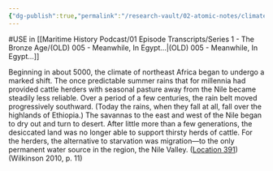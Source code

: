 ```yaml
---
{"dg-publish":true,"permalink":"/research-vault/02-atomic-notes/climate-change-forced-egypt-s-population-to-concentrate-in-the-nile-river-valley/"}
---
```


#USE in [[Maritime History Podcast/01 Episode Transcripts/Series 1 - The Bronze Age/(OLD) 005 - Meanwhile, In Egypt...\|(OLD) 005 - Meanwhile, In Egypt...]]

Beginning in about 5000, the climate of northeast Africa began to undergo a marked shift. The once predictable summer rains that for millennia had provided cattle herders with seasonal pasture away from the Nile became steadily less reliable. Over a period of a few centuries, the rain belt moved progressively southward. (Today the rains, when they fall at all, fall over the highlands of Ethiopia.) The savannas to the east and west of the Nile began to dry out and turn to desert. After little more than a few generations, the desiccated land was no longer able to support thirsty herds of cattle. For the herders, the alternative to starvation was migration—to the only permanent water source in the region, the Nile Valley. ([Location 391](https://readwise.io/to_kindle?action=open&asin=B004FGMZAI&location=391))(Wilkinson 2010, p. 11)